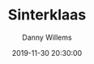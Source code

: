 ---
layout: album
title: Sinterklaas
description: Sinterklaas op bezoek.
date: 2019-11-30 20:30:00
cover: /albums/2019-11-30-Sinterklaas/thumbnails/DSC_0275.jpg
author: Danny Willems
archived: true
pagination: 
  enabled: true
  images: true
  imageLayout: image
  itemsPerPage: 64
---
